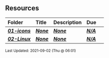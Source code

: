 ## Resources

| Folder | Title | Description | Due |  |
|:------|:------|:------|:------|:-----:|
| ***<a href="https://github.com/rugbyprof/5303-Adv-Database/tree/master/Resources/01-icons">01-icons</a>*** | ***<a href="https://github.com/rugbyprof/5303-Adv-Database/tree/master/Resources/01-icons">None</a>*** | ***<a href="https://github.com/rugbyprof/5303-Adv-Database/tree/master/Resources/01-icons">None</a>*** | ***<a href="https://github.com/rugbyprof/5303-Adv-Database/tree/master/Resources/01-icons">N/A</a>*** |  |
| ***<a href="https://github.com/rugbyprof/5303-Adv-Database/tree/master/Resources/02-Linux">02-Linux</a>*** | ***<a href="https://github.com/rugbyprof/5303-Adv-Database/tree/master/Resources/02-Linux">None</a>*** | ***<a href="https://github.com/rugbyprof/5303-Adv-Database/tree/master/Resources/02-Linux">None</a>*** | ***<a href="https://github.com/rugbyprof/5303-Adv-Database/tree/master/Resources/02-Linux">N/A</a>*** |  |

<sup>Last Updated: 2021-09-02 (Thu @ 06:01)</sup>
